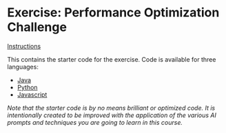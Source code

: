 # Exercise: Performance Optimization Challenge

[Instructions](https://dev.ai.wethinkco.de/ai-software/ai-use-cases/exercises/exercise-code-performance/)

This contains the starter code for the exercise. Code is available for three languages:

- [Java](java/TaskManager/README.md)
- [Python](python/TaskManager/README.md)
- [Javascript](javascript/TaskManager/README.md)

_Note that the starter code is by no means brilliant or optimized code. It is intentionally created to be improved with the application of the various AI prompts and techniques you are going to learn in this course._
